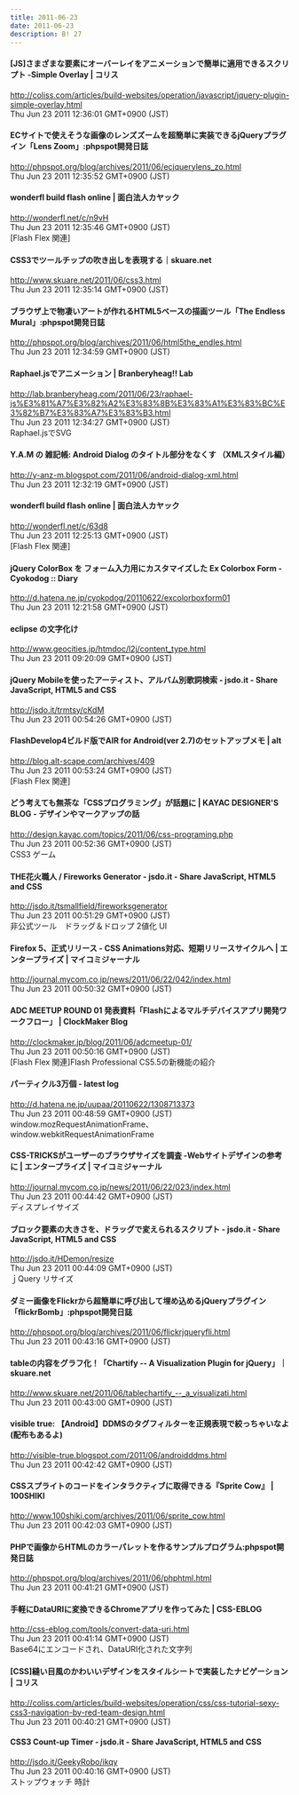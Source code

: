 ```yaml
---
title: 2011-06-23
date: 2011-06-23
description: B! 27
---
```


####   [JS]さまざまな要素にオーバーレイをアニメーションで簡単に適用できるスクリプト -Simple Overlay | コリス
http://coliss.com/articles/build-websites/operation/javascript/jquery-plugin-simple-overlay.html<br>
Thu Jun 23 2011 12:36:01 GMT+0900 (JST)<br>


#### ECサイトで使えそうな画像のレンズズームを超簡単に実装できるjQueryプラグイン「Lens Zoom」:phpspot開発日誌
http://phpspot.org/blog/archives/2011/06/ecjquerylens_zo.html<br>
Thu Jun 23 2011 12:35:52 GMT+0900 (JST)<br>


#### wonderfl build flash online | 面白法人カヤック
http://wonderfl.net/c/n9vH<br>
Thu Jun 23 2011 12:35:46 GMT+0900 (JST)<br>
[Flash Flex 関連]


#### CSS3でツールチップの吹き出しを表現する｜skuare.net
http://www.skuare.net/2011/06/css3.html<br>
Thu Jun 23 2011 12:35:14 GMT+0900 (JST)<br>


#### ブラウザ上で物凄いアートが作れるHTML5ベースの描画ツール「The Endless Mural」:phpspot開発日誌
http://phpspot.org/blog/archives/2011/06/html5the_endles.html<br>
Thu Jun 23 2011 12:34:59 GMT+0900 (JST)<br>


#### Raphael.jsでアニメーション | Branberyheag!! Lab
http://lab.branberyheag.com/2011/06/23/raphael-js%E3%81%A7%E3%82%A2%E3%83%8B%E3%83%A1%E3%83%BC%E3%82%B7%E3%83%A7%E3%83%B3.html<br>
Thu Jun 23 2011 12:34:27 GMT+0900 (JST)<br>
Raphael.jsでSVG


#### Y.A.M の 雑記帳: Android Dialog のタイトル部分をなくす （XMLスタイル編）
http://y-anz-m.blogspot.com/2011/06/android-dialog-xml.html<br>
Thu Jun 23 2011 12:32:19 GMT+0900 (JST)<br>


#### wonderfl build flash online | 面白法人カヤック
http://wonderfl.net/c/63d8<br>
Thu Jun 23 2011 12:25:13 GMT+0900 (JST)<br>
[Flash Flex 関連]


#### jQuery ColorBox を フォーム入力用にカスタマイズした Ex Colorbox Form - Cyokodog :: Diary
http://d.hatena.ne.jp/cyokodog/20110622/excolorboxform01<br>
Thu Jun 23 2011 12:21:58 GMT+0900 (JST)<br>


#### eclipse の文字化け
http://www.geocities.jp/htmdoc/l2j/content_type.html<br>
Thu Jun 23 2011 09:20:09 GMT+0900 (JST)<br>


#### jQuery Mobileを使ったアーティスト、アルバム別歌詞検索 - jsdo.it - Share JavaScript, HTML5 and CSS
http://jsdo.it/trmtsy/cKdM<br>
Thu Jun 23 2011 00:54:26 GMT+0900 (JST)<br>


#### FlashDevelop4ビルド版でAIR for Android(ver 2.7)のセットアップメモ | alt
http://blog.alt-scape.com/archives/409<br>
Thu Jun 23 2011 00:53:24 GMT+0900 (JST)<br>
[Flash Flex 関連]


#### どう考えても無茶な「CSSプログラミング」が話題に | KAYAC DESIGNER'S BLOG - デザインやマークアップの話
http://design.kayac.com/topics/2011/06/css-programing.php<br>
Thu Jun 23 2011 00:52:36 GMT+0900 (JST)<br>
CSS3 ゲーム


#### THE花火職人 / Fireworks Generator - jsdo.it - Share JavaScript, HTML5 and CSS
http://jsdo.it/tsmallfield/fireworksgenerator<br>
Thu Jun 23 2011 00:51:29 GMT+0900 (JST)<br>
非公式ツール　ドラッグ＆ドロップ 2値化 UI


#### Firefox 5、正式リリース - CSS Animations対応、短期リリースサイクルへ | エンタープライズ | マイコミジャーナル
http://journal.mycom.co.jp/news/2011/06/22/042/index.html<br>
Thu Jun 23 2011 00:50:32 GMT+0900 (JST)<br>


####   ADC MEETUP ROUND 01 発表資料「Flashによるマルチデバイスアプリ開発ワークフロー」 | ClockMaker Blog
http://clockmaker.jp/blog/2011/06/adcmeetup-01/<br>
Thu Jun 23 2011 00:50:16 GMT+0900 (JST)<br>
[Flash Flex 関連]Flash Professional CS5.5の新機能の紹介


####  パーティクル3万個 - latest log
http://d.hatena.ne.jp/uupaa/20110622/1308713373<br>
Thu Jun 23 2011 00:48:59 GMT+0900 (JST)<br>
window.mozRequestAnimationFrame、window.webkitRequestAnimationFrame


#### CSS-TRICKSがユーザーのブラウザサイズを調査 -Webサイトデザインの参考に | エンタープライズ | マイコミジャーナル
http://journal.mycom.co.jp/news/2011/06/22/023/index.html<br>
Thu Jun 23 2011 00:44:42 GMT+0900 (JST)<br>
ディスプレイサイズ


#### ブロック要素の大きさを、ドラッグで変えられるスクリプト - jsdo.it - Share JavaScript, HTML5 and CSS
http://jsdo.it/HDemon/resize<br>
Thu Jun 23 2011 00:44:09 GMT+0900 (JST)<br>
ｊQuery リサイズ


#### ダミー画像をFlickrから超簡単に呼び出して埋め込めるjQueryプラグイン「flickrBomb」:phpspot開発日誌
http://phpspot.org/blog/archives/2011/06/flickrjqueryfli.html<br>
Thu Jun 23 2011 00:43:16 GMT+0900 (JST)<br>


#### tableの内容をグラフ化！「Chartify -- A Visualization Plugin for jQuery」｜skuare.net
http://www.skuare.net/2011/06/tablechartify_--_a_visualizati.html<br>
Thu Jun 23 2011 00:43:00 GMT+0900 (JST)<br>


#### visible true: 【Android】DDMSのタグフィルターを正規表現で絞っちゃいなよ(配布もあるよ)
http://visible-true.blogspot.com/2011/06/androidddms.html<br>
Thu Jun 23 2011 00:42:42 GMT+0900 (JST)<br>


#### CSSスプライトのコードをインタラクティブに取得できる『Sprite Cow』 | 100SHIKI
http://www.100shiki.com/archives/2011/06/sprite_cow.html<br>
Thu Jun 23 2011 00:42:03 GMT+0900 (JST)<br>


#### PHPで画像からHTMLのカラーパレットを作るサンプルプログラム:phpspot開発日誌
http://phpspot.org/blog/archives/2011/06/phphtml.html<br>
Thu Jun 23 2011 00:41:21 GMT+0900 (JST)<br>


#### 手軽にDataURIに変換できるChromeアプリを作ってみた | CSS-EBLOG
http://css-eblog.com/tools/convert-data-uri.html<br>
Thu Jun 23 2011 00:41:14 GMT+0900 (JST)<br>
Base64にエンコードされ、DataURI化された文字列


####   [CSS]縫い目風のかわいいデザインをスタイルシートで実装したナビゲーション | コリス
http://coliss.com/articles/build-websites/operation/css/css-tutorial-sexy-css3-navigation-by-red-team-design.html<br>
Thu Jun 23 2011 00:40:21 GMT+0900 (JST)<br>


#### CSS3 Count-up Timer - jsdo.it - Share JavaScript, HTML5 and CSS
http://jsdo.it/GeekyRobo/ikqy<br>
Thu Jun 23 2011 00:40:16 GMT+0900 (JST)<br>
ストップウォッチ 時計



